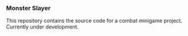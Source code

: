 ### Monster Slayer
This repository contains the source code for a combat minigame project.
\
Currently under development.

